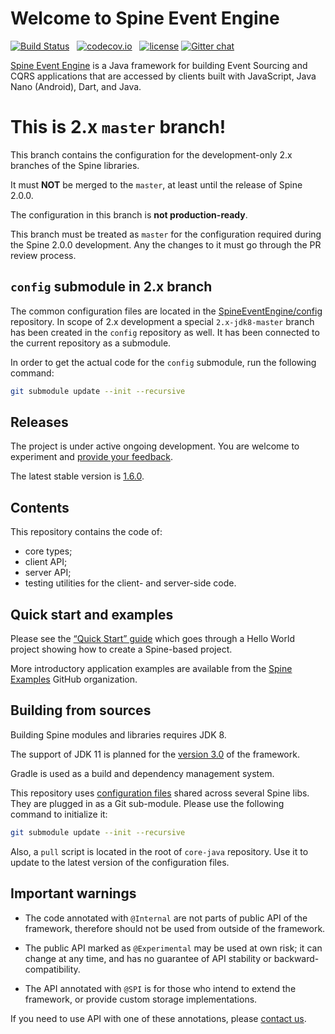 # Welcome to Spine Event Engine
[![Build Status](https://travis-ci.com/SpineEventEngine/core-java.svg?branch=2.x-jdk8-master)](https://travis-ci.com/SpineEventEngine/core-java) &nbsp;
[![codecov.io](https://codecov.io/github/SpineEventEngine/core-java/coverage.svg?branch=master)](https://codecov.io/github/SpineEventEngine/core-java?branch=master) &nbsp;
[![license](https://img.shields.io/badge/license-Apache%20License%202.0-blue.svg?style=flat)](http://www.apache.org/licenses/LICENSE-2.0)
[![Gitter chat](https://badges.gitter.im/SpineEventEngine.png)](https://gitter.im/SpineEventEngine)

[Spine Event Engine][spine-site] is a Java framework for building Event Sourcing and CQRS
applications that are accessed by clients built with JavaScript, Java Nano (Android), Dart, and Java.

# This is 2.x `master` branch!

This branch contains the configuration for the development-only 2.x branches of the Spine libraries.

It must **NOT** be merged to the `master`, at least until the release of Spine 2.0.0.

The configuration in this branch is **not production-ready**. 

This branch must be treated as `master` for the configuration required during 
the Spine 2.0.0 development. Any the changes to it must go through the PR review process.
 
## `config` submodule in 2.x branch

The common configuration files are located in the [SpineEventEngine/config](https://github.com/SpineEventEngine/config)
repository. In scope of 2.x development a special `2.x-jdk8-master` branch has been created 
in the `config` repository as well. It has been connected to the current repository as a submodule.

In order to get the actual code for the `config` submodule, run the following command:
```bash
git submodule update --init --recursive
```

## Releases

The project is under active ongoing development. 
You are welcome to experiment and [provide your feedback][email-developers].

The latest stable version is [1.6.0][latest-release].

## Contents

This repository contains the code of:
 - core types;
 - client API;
 - server API;
 - testing utilities for the client- and server-side code.
  

## Quick start and examples

Please see the [“Quick Start” guide][quick-start] which goes through a Hello World project showing
how to create a Spine-based project.
 
More introductory application examples are available from
the [Spine Examples][spine-examples] GitHub organization.

## Building from sources

Building Spine modules and libraries requires JDK 8. 

The support of JDK 11 is planned for the [version 3.0][v3] of the framework.

Gradle is used as a build and dependency management system.

This repository uses [configuration files][config] shared across several Spine libs. They are
plugged in as a Git sub-module. Please use the following command to initialize it:

```sh
git submodule update --init --recursive
```  

Also, a `pull` script is located in the root of `core-java` repository. Use it to update to the 
latest version of the configuration files.

## Important warnings
* The code annotated with `@Internal` are not parts of public API of the framework, therefore should
  not be used from outside of the framework.

* The public API marked as `@Experimental` may be used at own risk; it can change at any time, 
  and has no guarantee of API stability or backward-compatibility.

* The API annotated with `@SPI` is for those who intend to extend the framework, 
  or provide custom storage implementations. 

If you need to use API with one of these annotations, please [contact us][email-developers].

[email-developers]: mailto:developers@spine.io
[latest-release]: https://github.com/SpineEventEngine/core-java/releases/tag/v1.6.0
[spine-site]: https://spine.io/
[quick-start]: https://spine.io/docs/quick-start
[spine-examples]: https://github.com/spine-examples
[todo-list]: https://github.com/spine-examples/todo-list
[v3]: https://github.com/orgs/SpineEventEngine/projects/11
[config]: https://github.com/SpineEventEngine/config/
